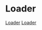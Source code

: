 # Loader
[Loader](https://gokul2507.github.io/Loader/)
<a href="https://gokul2507.github.io/Loader/" target="_blank">Loader</a>